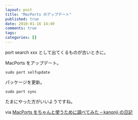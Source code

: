 ```yaml
---
layout: post
title: "MacPorts のアップデート"
published: true
date: 2010-01-16 14:49
comments: true
tags:
categories: []
---
```


port search xxx として出てくるものが古いときに。

MacPorts をアップデート。

```
sudo port selfupdate
```

パッケージを更新。

```
sudo port sync
```

たまにやった方がいいようですね。

via [MacPorts をちゃんと使うために調べてみた &#8211; kanonji の日記](http://d.hatena.ne.jp/kanonji/20091025/1256495516)
